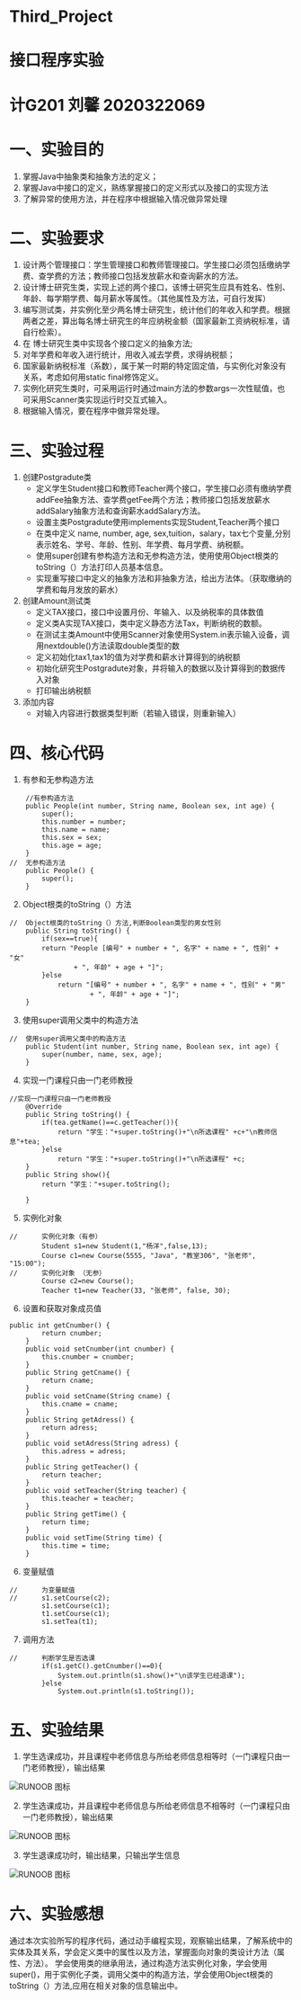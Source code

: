 # Third_Project
# 接口程序实验
# 计G201 刘馨 2020322069 
# 一、实验目的
1. 掌握Java中抽象类和抽象方法的定义； 
2. 掌握Java中接口的定义，熟练掌握接口的定义形式以及接口的实现方法
3. 了解异常的使用方法，并在程序中根据输入情况做异常处理

# 二、实验要求
1. 设计两个管理接口：学生管理接口和教师管理接口。学生接口必须包括缴纳学费、查学费的方法；教师接口包括发放薪水和查询薪水的方法。
2. 设计博士研究生类，实现上述的两个接口，该博士研究生应具有姓名、性别、年龄、每学期学费、每月薪水等属性。（其他属性及方法，可自行发挥）
3. 编写测试类，并实例化至少两名博士研究生，统计他们的年收入和学费。根据两者之差，算出每名博士研究生的年应纳税金额（国家最新工资纳税标准，请自行检索）。
4. 在 博士研究生类中实现各个接口定义的抽象方法;
5. 对年学费和年收入进行统计，用收入减去学费，求得纳税额；
6. 国家最新纳税标准（系数），属于某一时期的特定固定值，与实例化对象没有关系，考虑如何用static  final修饰定义。
7. 实例化研究生类时，可采用运行时通过main方法的参数args一次性赋值，也可采用Scanner类实现运行时交互式输入。
8. 根据输入情况，要在程序中做异常处理。
# 三、实验过程
1. 创建Postgradute类
    - 定义学生Student接口和教师Teacher两个接口，学生接口必须有缴纳学费addFee抽象方法、查学费getFee两个方法；教师接口包括发放薪水addSalary抽象方法和查询薪水addSalary方法。
    - 设置主类Postgradute使用implements实现Student,Teacher两个接口
    - 在类中定义 name,  number, age, sex,tuition，salary，tax七个变量,分别表示姓名、学号、年龄、性别、年学费、每月学费、纳税额。
    - 使用super创建有参构造方法和无参构造方法，使用使用Object根类的toString（）方法打印人员基本信息。
    - 实现重写接口中定义的抽象方法和非抽象方法，给出方法体。（获取缴纳的学费和每月发放的薪水）
2. 创建Amount测试类
    - 定义TAX接口，接口中设置月份、年输入、以及纳税率的具体数值
    - 定义类A实现TAX接口，类中定义静态方法Tax，判断纳税的数额。
    - 在测试主类Amount中使用Scanner对象使用System.in表示输入设备，调用nextdouble()方法读取double类型的数
    - 定义初始化tax1,tax1的值为对学费和薪水计算得到的纳税额
    - 初始化研究生Postgradute对象，并将输入的数据以及计算得到的数据传入对象 
    - 打印输出纳税额
6. 添加内容
    - 对输入内容进行数据类型判断（若输入错误，则重新输入）
# 四、核心代码
1. 有参和无参构造方法
```
	//有参构造方法
	public People(int number, String name, Boolean sex, int age) {
		super();
		this.number = number;
		this.name = name;
		this.sex = sex;
		this.age = age;
	}
//	无参构造方法
	public People() {
		super();
	}
```
2. Object根类的toString（）方法
```
//	Object根类的toString（）方法,判断Boolean类型的男女性别
	public String toString() {
		if(sex==true){
		return "People [编号" + number + ", 名字" + name + ", 性别" + "女"
				+ ", 年龄" + age + "]";
		}else
			return "[编号" + number + ", 名字" + name + ", 性别" + "男"
					+ ", 年龄" + age + "]";
	}
```
3. 使用super调用父类中的构造方法
```
//	使用super调用父类中的构造方法
	public Student(int number, String name, Boolean sex, int age) {
		super(number, name, sex, age);
	}
```
4. 实现一门课程只由一门老师教授
```
//实现一门课程只由一门老师教授
	@Override
	public String toString() {
		if(tea.getName()==c.getTeacher()){
			return "学生："+super.toString()+"\n所选课程" +c+"\n教师信息"+tea;
		}else
			return "学生："+super.toString()+"\n所选课程" +c;		
	}
	public String show(){
		return "学生："+super.toString();
		 
	}
```
5. 实例化对象
```
//		实例化对象（有参）
		Student s1=new Student(1,"杨洋",false,13);
		Course c1=new Course(5555, "Java", "教室306", "张老师", "15:00");
//		实例化对象 （无参）
		Course c2=new Course();
		Teacher t1=new Teacher(33, "张老师", false, 30);
```
6. 设置和获取对象成员值
```
public int getCnumber() {
		return cnumber;
	}
	public void setCnumber(int cnumber) {
		this.cnumber = cnumber;
	}
	public String getCname() {
		return cname;
	}
	public void setCname(String cname) {
		this.cname = cname;
	}
	public String getAdress() {
		return adress;
	}
	public void setAdress(String adress) {
		this.adress = adress;
	}
	public String getTeacher() {
		return teacher;
	}
	public void setTeacher(String teacher) {
		this.teacher = teacher;
	}
	public String getTime() {
		return time;
	}
	public void setTime(String time) {
		this.time = time;
	}
```
6. 变量赋值
```
//		为变量赋值
//		s1.setCourse(c2);
		s1.setCourse(c1);
		t1.setCourse(c1);
		s1.setTea(t1);
```
7. 调用方法
```
//		判断学生是否选课
		if(s1.getC().getCnumber()==0){
			System.out.println(s1.show()+"\n该学生已经退课");
		}else
			System.out.println(s1.toString());
```
# 五、实验结果
1. 学生选课成功，并且课程中老师信息与所给老师信息相等时（一门课程只由一门老师教授），输出结果

![RUNOOB 图标](https://p.qlogo.cn/qqmail_head/ajNVdqHZLLCjXzl2bwPUPHEQOOzARqLRmZFqzPgyAkzdweOBibC68M8Sof8atNPjFjb2wpZzEibR0/0)

2. 学生选课成功，并且课程中老师信息与所给老师信息不相等时（一门课程只由一门老师教授），输出结果

![RUNOOB 图标](https://p.qlogo.cn/qqmail_head/ajNVdqHZLLCjXzl2bwPUPHEQOOzARqLRmZFqzPgyAkxxj7ugl4HFaGiaYWicV4yplW9ky95b9BPns/0)

3. 学生退课成功时，输出结果，只输出学生信息

![RUNOOB 图标](https://p.qlogo.cn/qqmail_head/ajNVdqHZLLCjXzl2bwPUPHEQOOzARqLRmZFqzPgyAkxkiaN2uoskv5iavEaia1oQicokVAG3ET75cOM/0)


# 六、实验感想
通过本次实验所写的程序代码，通过动手编程实现，观察输出结果，了解系统中的实体及其关系，学会定义类中的属性以及方法，掌握面向对象的类设计方法（属性、方法）。 学会使用类的继承用法，通过构造方法实例化对象，学会使用super()，用于实例化子类，调用父类中的构造方法，学会使用Object根类的toString（）方法,应用在相关对象的信息输出中。

